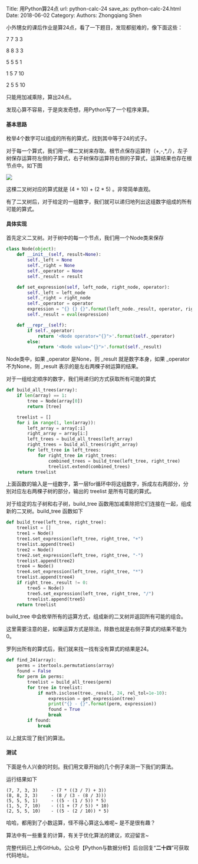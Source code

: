 Title: 用Python算24点
url: python-calc-24
save_as: python-calc-24.html
Date: 2018-06-02
Category:
Authors: Zhongqiang Shen

小外甥女的课后作业是算24点，看了一下题目，发现都挺难的，像下面这些：

7  7  3  3

8  8  3  3

5  5  5  1

1  5  7  10

2  5  5  10

只能用加减乘除，算出24点。

发现心算不容易，于是突发奇想，用Python写了一个程序来算。

#### 基本思路

枚举4个数字可以组成的所有的算式，找到其中等于24的式子。

对于每一个算式，我们用一棵二叉树来存取。根节点保存运算符（+,-,*,/），左子树保存运算符左侧的子算式，右子树保存运算符右侧的子算式，运算结果也存在根节点中。如下图




![]({static}/images/v2-76bec4dc034124082b813a71e333e030_b.jpg)




这棵二叉树对应的算式就是 (4 + 10) + (2 * 5) 。非常简单直观。

有了二叉树后，对于给定的一组数字，我们就可以递归地列出这组数字组成的所有可能的算式。




#### 具体实现

首先定义二叉树。对于树中的每一个节点，我们用一个Node类来保存

```python
class Node(object):
    def __init__(self, result=None):
        self._left = None
        self._right = None
        self._operator = None
        self._result = result

    def set_expression(self, left_node, right_node, operator):
        self._left = left_node
        self._right = right_node
        self._operator = operator
        expression = "{} {} {}".format(left_node._result, operator, right_node._result)
        self._result = eval(expression)

    def __repr__(self):
        if self._operator:
            return '<Node operator="{}">'.format(self._operator)
        else:
            return '<Node value="{}">'.format(self._result)

```

Node类中，如果 \_operator 是None，则 \_result 就是数字本身，如果 \_operator 不为None，则 \_result 表示的是左右两棵子树运算的结果。




对于一组给定顺序的数字，我们用递归的方式获取所有可能的算式

```python
def build_all_trees(array):
    if len(array) == 1:
        tree = Node(array[0])
        return [tree]

    treelist = []
    for i in range(1, len(array)):
        left_array = array[:i]
        right_array = array[i:]
        left_trees = build_all_trees(left_array)
        right_trees = build_all_trees(right_array)
        for left_tree in left_trees:
            for right_tree in right_trees:
                combined_trees = build_tree(left_tree, right_tree)
                treelist.extend(combined_trees)
    return treelist

```

上面函数的输入是一组数字，第一层for循环中将这组数字，拆成左右两部分，分别对应左右两棵子树的部分，输出的 treelist 是所有可能的算式。

对于给定的左子树和右子树，build\_tree 函数用加减乘除把它们连接在一起，组成新的二叉树。build\_tree 函数如下

```python
def build_tree(left_tree, right_tree):
    treelist = []
    tree1 = Node()
    tree1.set_expression(left_tree, right_tree, "+")
    treelist.append(tree1)
    tree2 = Node()
    tree2.set_expression(left_tree, right_tree, "-")
    treelist.append(tree2)
    tree4 = Node()
    tree4.set_expression(left_tree, right_tree, "*")
    treelist.append(tree4)
    if right_tree._result != 0:
        tree5 = Node()
        tree5.set_expression(left_tree, right_tree, "/")
        treelist.append(tree5)
    return treelist

```

build\_tree 中会枚举所有的运算方式，组成新的二叉树并返回所有可能的组合。

这里需要注意的是，如果运算方式是除法，除数也就是右侧子算式的结果不能为0。




罗列出所有的算式后，我们就来找一找有没有算式的结果是24。

```python
def find_24(array):
    perms = itertools.permutations(array)
    found = False
    for perm in perms:
        treelist = build_all_trees(perm)
        for tree in treelist:
            if math.isclose(tree._result, 24, rel_tol=1e-10):
                expression = get_expression(tree)
                print("{} - {}".format(perm, expression))
                found = True
                break
        if found:
            break

```

以上就实现了我们的算法。




#### 测试

下面是令人兴奋的时刻。我们用文章开始的几个例子来测一下我们的算法。

运行结果如下

```text
(7, 7, 3, 3)     - (7 * ((3 / 7) + 3))
(8, 8, 3, 3)     - (8 / (3 - (8 / 3)))
(5, 5, 5, 1)     - ((5 - (1 / 5)) * 5)
(1, 5, 7, 10)    - ((1 + (7 / 5)) * 10)
(2, 5, 5, 10)    - ((5 - (2 / 10)) * 5)

```

哈哈，都用到了小数运算，怪不得心算这么难呢~ 是不是很有趣？




算法中有一些重复的计算，有关于优化算法的建议，欢迎留言~




完整代码已上传GitHub。公众号【Python与数据分析】后台回复“**二十四**”可获取代码地址。



